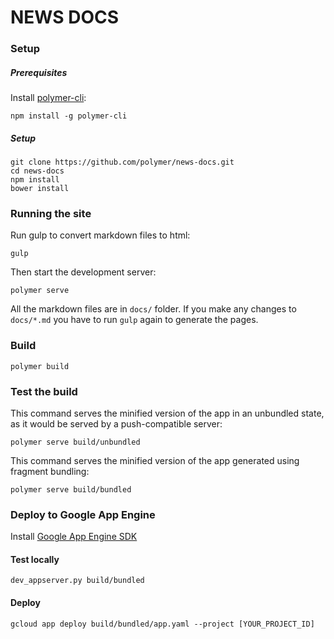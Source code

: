 # NEWS DOCS

### Setup

##### Prerequisites

Install [polymer-cli](https://github.com/Polymer/polymer-cli):

    npm install -g polymer-cli


##### Setup

    git clone https://github.com/polymer/news-docs.git
    cd news-docs
    npm install
    bower install

### Running the site

Run gulp to convert markdown files to html:

    gulp

Then start the development server:

    polymer serve

All the markdown files are in `docs/` folder.  If you make any changes to `docs/*.md` you have to run `gulp` again to generate the pages.

### Build

    polymer build

### Test the build

This command serves the minified version of the app in an unbundled state, as it would be served by a push-compatible server:

    polymer serve build/unbundled

This command serves the minified version of the app generated using fragment bundling:

    polymer serve build/bundled

### Deploy to Google App Engine

Install [Google App Engine SDK](https://cloud.google.com/appengine/downloads)

#### Test locally

    dev_appserver.py build/bundled

#### Deploy

    gcloud app deploy build/bundled/app.yaml --project [YOUR_PROJECT_ID]
